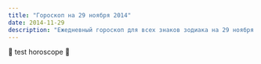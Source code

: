 ```yaml
---
title: "Гороскоп на 29 ноября 2014"
date: 2014-11-29
description: "Ежедневный гороскоп для всех знаков зодиака на 29 ноября 2014 года от Мадам Мистаро"
---
```


🌟 test horoscope 🌟